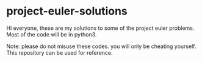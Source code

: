 # project-euler-solutions
Hi everyone, these are my solutions to some of the project euler problems. Most of the code will be in python3. 

Note: please do not misuse these codes. you will only be cheating yourself. This repository can be used for reference.
